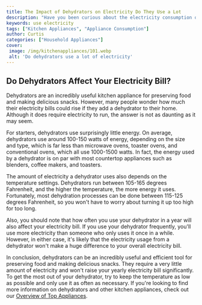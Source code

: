 ```yaml
---
title: The Impact of Dehydrators on Electricity Do They Use a Lot
description: "Have you been curious about the electricity consumption of dehydrators This blog post investigates the potential impact of a dehydrator on your utility bill and explores potential solutions to reduce usage"
keywords: use electricity
tags: ["Kitchen Appliances", "Appliance Consumption"]
author: Curtis
categories: ["Household Appliances"]
cover: 
 image: /img/kitchenappliances/101.webp
 alt: 'Do dehydrators use a lot of electricity'
---
```

## Do Dehydrators Affect Your Electricity Bill?
Dehydrators are an incredibly useful kitchen appliance for preserving food and making delicious snacks. However, many people wonder how much their electricity bills could rise if they add a dehydrator to their home. Although it does require electricity to run, the answer is not as daunting as it may seem.

For starters, dehydrators use surprisingly little energy. On average, dehydrators use around 100-150 watts of energy, depending on the size and type, which is far less than microwave ovens, toaster ovens, and conventional ovens, which all use 1000-1500 watts. In fact, the energy used by a dehydrator is on par with most countertop appliances such as blenders, coffee makers, and toasters.

The amount of electricity a dehydrator uses also depends on the temperature settings. Dehydrators run between 105-165 degrees Fahrenheit, and the higher the temperature, the more energy it uses. Fortunately, most dehydration processes can be done between 115-125 degrees Fahrenheit, so you won't have to worry about turning it up too high for too long.

Also, you should note that how often you use your dehydrator in a year will also affect your electricity bill. If you use your dehydrator frequently, you'll use more electricity than someone who only uses it once in a while. However, in either case, it's likely that the electricity usage from a dehydrator won't make a huge difference to your overall electricity bill.

In conclusion, dehydrators can be an incredibly useful and efficient tool for preserving food and making delicious snacks. They require a very little amount of electricity and won't raise your yearly electricity bill significantly. To get the most out of your dehydrator, try to keep the temperature as low as possible and only use it as often as necessary. If you're looking to find more information on dehydrators and other kitchen appliances, check out our [Overview of Top Appliances](./pages/appliance-overview).
